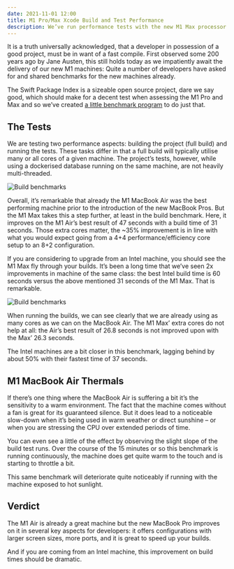 ```yaml
---
date: 2021-11-01 12:00
title: M1 Pro/Max Xcode Build and Test Performance
description: We’ve run performance tests with the new M1 Max processor against M1 and Intel machines.
---
```


It is a truth universally acknowledged, that a developer in possession of a good project, must be in want of a fast compile. First observed some 200 years ago by Jane Austen, this still holds today as we impatiently await the delivery of our new M1 machines: Quite a number of developers have asked for and shared benchmarks for the new machines already.

The Swift Package Index is a sizeable open source project, dare we say good, which should make for a decent test when assessing the M1 Pro and Max and so we’ve created [a little benchmark program](https://github.com/SwiftPackageIndex/spi-benchmark) to do just that.

## The Tests

We are testing two performance aspects: building the project (full build) and running the tests. These tasks differ in that a full build will typically utilise many or all cores of a given machine. The project’s tests, however, while using a dockerised database running on the same machine, are not heavily multi-threaded.

![Build benchmarks](/images/m1-max-benchmarks-build.jpg)

Overall, it’s remarkable that already the M1 MacBook Air was the best performing machine prior to the introduction of the new MacBook Pros. But the M1 Max takes this a step further, at least in the build benchmark. Here, it improves on the M1 Air’s best result of 47 seconds with a build time of 31 seconds. Those extra cores matter, the ~35% improvement is in line with what you would expect going from a 4+4 performance/efficiency core setup to an 8+2 configuration.

If you are considering to upgrade from an Intel machine, you should see the M1 Max fly through your builds. It’s been a long time that we’ve seen 2x improvements in machine of the same class: the best Intel build time is 60 seconds versus the above mentioned 31 seconds of the M1 Max. That is remarkable.

![Build benchmarks](/images/m1-max-benchmarks-tests.jpg)

When running the builds, we can see clearly that we are already using as many cores as we can on the MacBook Air. The M1 Max’ extra cores do not help at all: the Air’s best result of 26.8 seconds is not improved upon with the Max’ 26.3 seconds.

The Intel machines are a bit closer in this benchmark, lagging behind by about 50% with their fastest time of 37 seconds.

## M1 MacBook Air Thermals

If there’s one thing where the MacBook Air is suffering a bit it’s the sensitivity to a warm environment. The fact that the machine comes without a fan is great for its guaranteed silence. But it does lead to a noticeable slow-down when it’s being used in warm weather or direct sunshine – or when you are stressing the CPU over extended periods of time.

You can even see a little of the effect by observing the slight slope of the build test runs. Over the course of the 15 minutes or so this benchmark is running continuously, the machine does get quite warm to the touch and is starting to throttle a bit.

This same benchmark will deteriorate quite noticeably if running with the machine exposed to hot sunlight.

## Verdict

The M1 Air is already a great machine but the new MacBook Pro improves on it in several key aspects for developers: it offers configurations with larger screen sizes, more ports, and it is great to speed up your builds.

And if you are coming from an Intel machine, this improvement on build times should be dramatic.
